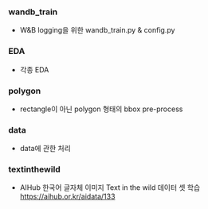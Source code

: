 ### wandb_train
- W&B logging을 위한 wandb_train.py & config.py

### EDA
- 각종 EDA

### polygon
- rectangle이 아닌 polygon 형태의 bbox pre-process

### data
- data에 관한 처리

### textinthewild
- AIHub 한국어 글자체 이미지 Text in the wild 데이터 셋 학습 https://aihub.or.kr/aidata/133